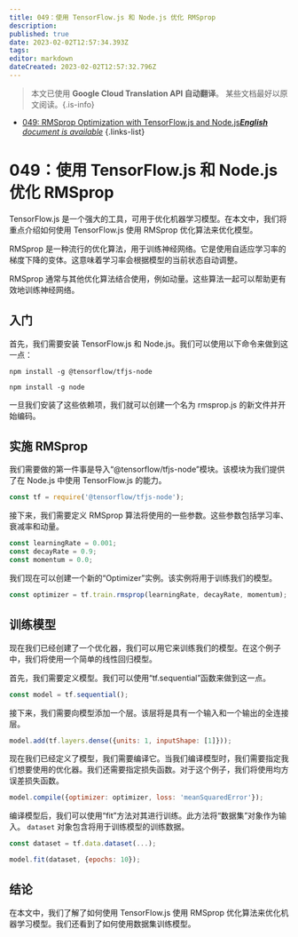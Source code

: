 ```yaml
---
title: 049：使用 TensorFlow.js 和 Node.js 优化 RMSprop
description: 
published: true
date: 2023-02-02T12:57:34.393Z
tags: 
editor: markdown
dateCreated: 2023-02-02T12:57:32.796Z
---
```


> 本文已使用 **Google Cloud Translation API 自动翻译**。
某些文档最好以原文阅读。{.is-info}



- [049: RMSprop Optimization with TensorFlow.js and Node.js***English** document is available*](/en/Knowledge-base/TensorFlow-js/Learning/049-rmsprop-optimization-with-tensorflow-js-and-node-js)
{.links-list}


# 049：使用 TensorFlow.js 和 Node.js 优化 RMSprop

TensorFlow.js 是一个强大的工具，可用于优化机器学习模型。在本文中，我们将重点介绍如何使用 TensorFlow.js 使用 RMSprop 优化算法来优化模型。

RMSprop 是一种流行的优化算法，用于训练神经网络。它是使用自适应学习率的梯度下降的变体。这意味着学习率会根据模型的当前状态自动调整。

RMSprop 通常与其他优化算法结合使用，例如动量。这些算法一起可以帮助更有效地训练神经网络。

## 入门

首先，我们需要安装 TensorFlow.js 和 Node.js。我们可以使用以下命令来做到这一点：

```
npm install -g @tensorflow/tfjs-node
```

```
npm install -g node
```

一旦我们安装了这些依赖项，我们就可以创建一个名为 rmsprop.js 的新文件并开始编码。

## 实施 RMSprop

我们需要做的第一件事是导入“@tensorflow/tfjs-node”模块。该模块为我们提供了在 Node.js 中使用 TensorFlow.js 的能力。

```javascript
const tf = require('@tensorflow/tfjs-node');
```

接下来，我们需要定义 RMSprop 算法将使用的一些参数。这些参数包括学习率、衰减率和动量。

```javascript
const learningRate = 0.001;
const decayRate = 0.9;
const momentum = 0.0;
```

我们现在可以创建一个新的“Optimizer”实例。该实例将用于训练我们的模型。

```javascript
const optimizer = tf.train.rmsprop(learningRate, decayRate, momentum);
```

## 训练模型

现在我们已经创建了一个优化器，我们可以用它来训练我们的模型。在这个例子中，我们将使用一个简单的线性回归模型。

首先，我们需要定义模型。我们可以使用“tf.sequential”函数来做到这一点。

```javascript
const model = tf.sequential();
```

接下来，我们需要向模型添加一个层。该层将是具有一个输入和一个输出的全连接层。

```javascript
model.add(tf.layers.dense({units: 1, inputShape: [1]}));
```

现在我们已经定义了模型，我们需要编译它。当我们编译模型时，我们需要指定我们想要使用的优化器。我们还需要指定损失函数。对于这个例子，我们将使用均方误差损失函数。

```javascript
model.compile({optimizer: optimizer, loss: 'meanSquaredError'});
```

编译模型后，我们可以使用“fit”方法对其进行训练。此方法将“数据集”对象作为输入。 `dataset` 对象包含将用于训练模型的训练数据。

```javascript
const dataset = tf.data.dataset(...);

model.fit(dataset, {epochs: 10});
```

## 结论

在本文中，我们了解了如何使用 TensorFlow.js 使用 RMSprop 优化算法来优化机器学习模型。我们还看到了如何使用数据集训练模型。